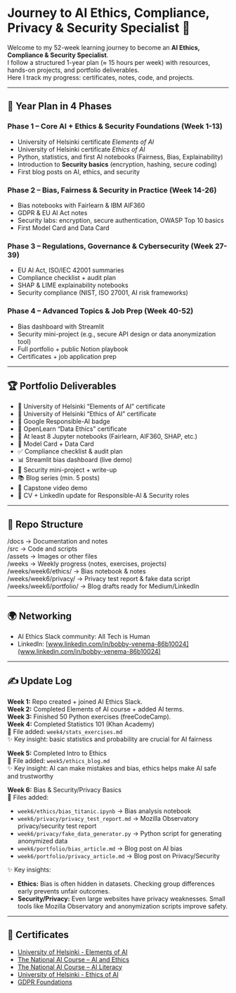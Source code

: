 # Journey to AI Ethics, Compliance, Privacy & Security Specialist 🚀  

Welcome to my 52-week learning journey to become an **AI Ethics, Compliance & Security Specialist**.  
I follow a structured 1-year plan (≈ 15 hours per week) with resources, hands-on projects, and portfolio deliverables.  
Here I track my progress: certificates, notes, code, and projects.  

---

## 📅 Year Plan in 4 Phases  

### **Phase 1 – Core AI + Ethics & Security Foundations (Week 1-13)**  
- University of Helsinki certificate *Elements of AI*  
- University of Helsinki certificate *Ethics of AI*  
- Python, statistics, and first AI notebooks (Fairness, Bias, Explainability)  
- Introduction to **Security basics** (encryption, hashing, secure coding)  
- First blog posts on AI, ethics, and security  

### **Phase 2 – Bias, Fairness & Security in Practice (Week 14-26)**  
- Bias notebooks with Fairlearn & IBM AIF360  
- GDPR & EU AI Act notes  
- Security labs: encryption, secure authentication, OWASP Top 10 basics  
- First Model Card and Data Card  

### **Phase 3 – Regulations, Governance & Cybersecurity (Week 27-39)**  
- EU AI Act, ISO/IEC 42001 summaries  
- Compliance checklist + audit plan  
- SHAP & LIME explainability notebooks  
- Security compliance (NIST, ISO 27001, AI risk frameworks)  

### **Phase 4 – Advanced Topics & Job Prep (Week 40-52)**  
- Bias dashboard with Streamlit  
- Security mini-project (e.g., secure API design or data anonymization tool)  
- Full portfolio + public Notion playbook  
- Certificates + job application prep  

---

## 🏆 Portfolio Deliverables  

- 📜 University of Helsinki “Elements of AI” certificate  
- 📜 University of Helsinki “Ethics of AI” certificate  
- 📜 Google Responsible-AI badge  
- 📜 OpenLearn “Data Ethics” certificate  
- 📓 At least 8 Jupyter notebooks (Fairlearn, AIF360, SHAP, etc.)  
- 📄 Model Card + Data Card  
- ✅ Compliance checklist & audit plan  
- 📊 Streamlit bias dashboard (live demo)  
- 🔐 Security mini-project + write-up  
- 📚 Blog series (min. 5 posts)  
- 🎥 Capstone video demo  
- 💼 CV + LinkedIn update for Responsible-AI & Security roles  

---

## 📂 Repo Structure  

/docs       → Documentation and notes  
/src        → Code and scripts  
/assets     → Images or other files  
/weeks      → Weekly progress (notes, exercises, projects)  
/weeks/week6/ethics/       → Bias notebook & notes  
/weeks/week6/privacy/      → Privacy test report & fake data script  
/weeks/week6/portfolio/    → Blog drafts ready for Medium/LinkedIn  

---

## 🌍 Networking  

- AI Ethics Slack community: All Tech is Human  
- LinkedIn: [www.linkedin.com/in/bobby-venema-86b10024](www.linkedin.com/in/bobby-venema-86b10024)  

---

## ✍️ Update Log  

**Week 1:** Repo created + joined AI Ethics Slack.  
**Week 2:** Completed Elements of AI course + added AI terms.  
**Week 3:** Finished 50 Python exercises (freeCodeCamp).  
**Week 4:** Completed Statistics 101 (Khan Academy)  
📂 File added: `week4/stats_exercises.md`  
✨ Key insight: basic statistics and probability are crucial for AI fairness  

**Week 5:** Completed Intro to Ethics  
📂 File added: `week5/ethics_blog.md`  
✨ Key insight: AI can make mistakes and bias, ethics helps make AI safe and trustworthy  

**Week 6:** Bias & Security/Privacy Basics  
📂 Files added:  
- `week6/ethics/bias_titanic.ipynb` → Bias analysis notebook  
- `week6/privacy/privacy_test_report.md` → Mozilla Observatory privacy/security test report  
- `week6/privacy/fake_data_generator.py` → Python script for generating anonymized data  
- `week6/portfolio/bias_article.md` → Blog post on AI bias  
- `week6/portfolio/privacy_article.md` → Blog post on Privacy/Security  

✨ Key insights:  
- **Ethics:** Bias is often hidden in datasets. Checking group differences early prevents unfair outcomes.  
- **Security/Privacy:** Even large websites have privacy weaknesses. Small tools like Mozilla Observatory and anonymization scripts improve safety.  

---

## 📜 Certificates  

- [University of Helsinki - Elements of AI](certs/certificate-elements-of-ai-nl.png)  
- [The National AI Course – AI and Ethics](certs/AEE-58821309.pdf)  
- [The National AI Course – AI Literacy](certs/BAG-58821309.pdf)  
- [University of Helsinki - Ethics of AI](certs/certificate-ethics-of-ai.png)  
- [GDPR Foundations](certs/GDPR%20foundations%20Certificate.png)
